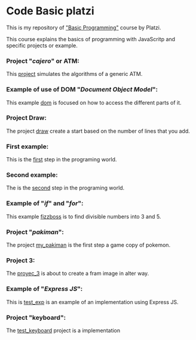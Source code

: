 # Code Basic platzi

This is my repository of ["Basic Programming"](https://platzi.com/clases/programacion-basica/) course by Platzi.

This course explains the basics of programming with JavaScritp and specific projects or example.

### Project  "_cajero_" or ATM:
This [project](https://github.com/jadry92/Code-Basic-platzi/tree/master/cajero) simulates the algorithms of a generic ATM.
### Example of use of DOM "_Document Object Model_":
This example [dom](https://github.com/jadry92/Code-Basic-platzi/tree/master/dom "dom") is focused on how to access the different parts of it.
### Project  Draw:
The project [draw](https://github.com/jadry92/Code-Basic-platzi/tree/master/draw "draw") create a start based on the number of lines that you add.
### First example:
This is the [first](https://github.com/jadry92/Code-Basic-platzi/tree/master/first "first") step in the programing world.
### Second example:
The is the [second](https://github.com/jadry92/Code-Basic-platzi/tree/master/second "second") step in the programing world.
### Example of "_if_" and "_for_":
This example [fizzboss](https://github.com/jadry92/Code-Basic-platzi/tree/master/fizzboss "fizzboss") is to find divisible numbers into 3 and 5.
### Project  "_pakiman_":
The project [my_pakiman](https://github.com/jadry92/Code-Basic-platzi/tree/master/my_pakiman "my_pakiman") is the first step a game copy of pokemon.
### Project  3:
The [proyec_3](https://github.com/jadry92/Code-Basic-platzi/tree/master/proyec_3 "proyec_3") is about to create a fram image in alter way.
### Example of "_Express JS_":
This is [test_exp](https://github.com/jadry92/Code-Basic-platzi/tree/master/test_exp "test_exp") is an example of an implementation using Express JS.
### Project "keyboard":
The [test_keyboard](https://github.com/jadry92/Code-Basic-platzi/tree/master/test_keyboard "test_keyboard") project is a implementation 
<!--stackedit_data:
eyJoaXN0b3J5IjpbNzQ5MjA0MDI5LDcyNTE5NTIxMiw3NzkyMj
cxMzAsLTE1NDMyNDc4MDUsMTIwNjUwMTQ2NCwtMjg4MDQxMjY5
LC0xMTkwMzc2Mjc0LDIwMDIwOTkyMjMsNDY2OTM5Mjg0XX0=
-->
